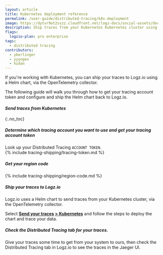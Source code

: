 ```yaml
---
layout: article
title: Kubernetes deployment reference
permalink: /user-guide/distributed-tracing/k8s-deployment
image: https://dytvr9ot2sszz.cloudfront.net/logz-docs/social-assets/docs-social.jpg
description: Ship traces from your Kubernetes Kubernetes cluster using OpenTelemetry
flags:
  logzio-plan: pro enterprise
tags:
  - distributed tracing
contributors:
  - yberlinger   
  - yyyogev
  - hidan
---
```


If you're working with Kubernetes, you can ship your traces to Logz.io using a Helm chart, via the OpenTelemetry collector.

The following guide will walk you through how to get your tracing account token and configure and ship the Helm chart back to Logz.io.

#### _Send traces from Kubernetes_

{:.no_toc}  

<div class="tasklist">

##### Determine which tracing account you want to use and get your tracing account token
Look up your Distributed Tracing `ACCOUNT TOKEN`. <br>
{% include tracing-shipping/tracing-token.md %}

##### Get your region code
{% include tracing-shipping/region-code.md %}

##### Ship your traces to Logz.io

Logz.io uses a Helm chart to send traces from your Kubernetes cluster, via the OpenTelemetry collector. 

Select **[Send your traces](https://app.logz.io/#/dashboard/send-your-data?tag=all&collection=tracing-sources) [> Kubernetes](https://app.logz.io/#/dashboard/send-your-data/tracing-sources/otel-traces-helm)** and follow the steps to deploy the chart and trace your data.

##### Check the Distributed Tracing tab for your traces.

Give your traces some time to get from your system to ours, then check the Distributed Tracing tab in Logz.io to see the traces in the Jaeger UI.

</div>